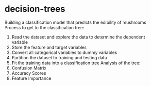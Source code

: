 # decision-trees
Building a classification model that predicts the edibility of mushrooms
Process to get to the classification tree:
1. Read the dataset and explore the data to determine the dependent variable
2. Store the feature and target variables
3. Convert all categorical variables to dummy variables
4. Partition the dataset to training and testing data
5. Fit the training data into a classification tree
Analysis of the tree:
1. Confusion Matrix
2. Accuracy Scores
3. Feature Importance
